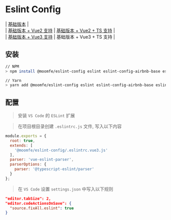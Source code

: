 # Eslint Config

| [基础版本](./README.md) |<br>
| [基础版本 + Vue2 支持](./README.VUE.md) | [基础版本 + Vue2 + TS 支持](./README.VUE.TS.md) |<br>
| [基础版本 + Vue3 支持](./README.VUE3.md) | 基础版本 + Vue3 + TS 支持 |

## 安装

```bash
// NPM
> npm install @moomfe/eslint-config eslint eslint-config-airbnb-base eslint-plugin-import vue-eslint-parser typescript @typescript-eslint/parser eslint-plugin-vue --save-dev

// Yarn
> yarn add @moomfe/eslint-config eslint eslint-config-airbnb-base eslint-plugin-import vue-eslint-parser typescript @typescript-eslint/parser eslint-plugin-vue --dev
```

## 配置

> 安装 `VS Code` 的 `ESLint` 扩展

> 在项目根目录创建 `.eslintrc.js` 文件, 写入以下内容

```js
module.exports = {
  root: true,
  extends: [
    '@moomfe/eslint-config/.eslintrc.vue3.js'
  ],
  parser: 'vue-eslint-parser',
  parserOptions: {
    parser: '@typescript-eslint/parser'
  }
};
```

> 在 `VS Code` 设置 `settings.json` 中写入以下规则

```json
"editor.tabSize": 2,
"editor.codeActionsOnSave": {
  "source.fixAll.eslint": true
}
```
